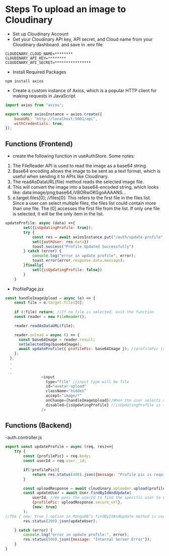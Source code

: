 # Steps To upload an image to Cloudinary
-  Set up Cloudinary Account
- Get your Cloudinary API key, API secret, and Cloud name from your Cloudinary dashboard. and save in .env file
```
CLOUDINARY_CLOUD_NAME=********
CLOUDINARY_API_KEY=********
CLOUDINARY_API_SECRET=****************
```
- Install Required Packages
```
npm install axios
```
- Create a custom instance of Axios, which is a popular HTTP client for making requests in JavaScript
```js
import axios from "axios";

export const axiosInstance = axios.create({
    baseURL: "http://localhost:5001/api",
    withCredentials: true,
});
```

## Functions (Frontend)
- create the following function in useAuthStore.
Some notes:
1. The FileReader API is used to read the image as a base64 string.
2. Base64 encoding allows the image to be sent as a text format, which is useful when sending it to APIs like Cloudinary.
3. The readAsDataURL(file) method reads the selected image file.
4. This will convert the image into a base64-encoded string, which looks like:
data:image/png;base64,iVBORw0KGgoAAAANS...
5. e.target.files[0];
    //files[0]: This refers to the first file in the files list. Since a user can select multiple files, the files list could contain more than one file. The [0] accesses the first file from the list. If only one file is selected, it will be the only item in the list.
    

```js
updateProfile: async (data) =>{
        set({isUpdatingProfile: true});
        try {
            const res = await axiosInstance.put("/auth/update-profile", data);
            set({authUser: res.data})
            toast.success("Profile Updated Successfully")
        } catch (error) {
            console.log("error in update profile", error);
            toast.error(error.response.data.message);
        }finally{
            set({isUpdatingProfile: false})
        }
    }
```
- ProfilePage.jsx

```js
const handleImageUpload = async (e) => {
    const file = e.target.files[0];
   
    if (!file) return; //If no file is selected, exit the function
    const reader = new FileReader();

    reader.readAsDataURL(file);

    reader.onload = async () => {
      const base64Image = reader.result;
      setSelectedImg(base64Image);
      await updateProfile({ profilePic: base64Image }); //profilePic is declared in auth.controller.js(backend)
    };
  };
  .
  .
  .
                <input
                  type="file" //input type will be file
                  id="avatar-upload"
                  className="hidden"
                  accept="image/*"
                  onChange={handleImageUpload}//When the user selects an image from their device, the onChange event triggers this function
                  disabled={isUpdatingProfile} //isUpdatingProfile is true → The input is disabled
                />
  ```

## Functions (Backend)
-auth.controller.js

```js
export const updateProfile = async (req, res)=>{
    try {
        const {profilePic} = req.body;
        const userId = req.user._id;

        if(!profilePic){
            return res.status(400).json({message: "Profile pic is required"});
        }

        const uploadResponse = await cloudinary.uploader.upload(profilePic);
        const updateUser = await User.findByIdAndUpdate(
            userId, //We pass the userId to find the specific user to update.
            {profilePic: uploadResponse.secure_url},
            {new: true}
        );
//The { new: true } option in MongoDB’s findByIdAndUpdate method is used to control the behavior of the query, specifically what it returns after updating a document.
        res.status(200).json(updateUser);

    } catch (error) {
        console.log("error in update profile:", error);
        res.status(500).json({message: "Internal Server Error"});
    }
}
```
